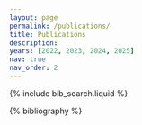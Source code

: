 ```yaml
---
layout: page
permalink: /publications/
title: Publications
description: 
years: [2022, 2023, 2024, 2025]
nav: true
nav_order: 2
---
```


<!-- _pages/publications.md -->

<!-- Bibsearch Feature -->

{% include bib_search.liquid %}

<div class="publications">

{% bibliography %}

</div>
